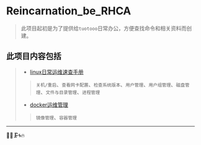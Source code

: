 # Reincarnation_be_RHCA
> 此项目起初是为了提供给`tuotooo`日常办公，方便查找命令和相关资料而创建。



## 此项目内容包括
> - [linux日常运维速查手册](linux_basics.md)<br>
>>   `关机/重启`、`查看网卡配置`、`检查系统版本`、`用户管理`、`用户组管理`、`磁盘管理`、`文件与目录管理`、`进程管理`
> - [docker运维管理](dockers_basics.md)
>>   `镜像管理`、`容器管理`

------
:construction::rabbit::clamp::cyclone::fire:







